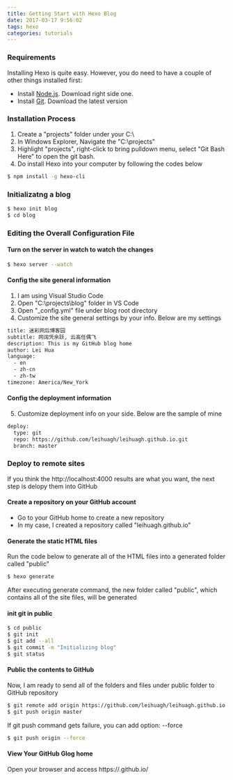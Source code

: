 ```yaml
---
title: Getting Start with Hexo Blog
date: 2017-03-17 9:56:02
tags: hexo
categories: tutorials
---
```


### Requirements
Installing Hexo is quite easy. However, you do need to have a couple of other things installed first:

*   Install [Node.js](https://nodejs.org/en/). Download right side one.
*   Install [Git](https://git-scm.com/). Download the latest version

### Installation Process

1. Create a "projects" folder under your C:\
2. In Windows Explorer, Navigate the "C:\projects"
3. Highlight "projects", right-click to bring pulldown menu, select "Git Bash Here" to open the git bash.
4. Do install Hexo into your computer by following the codes below

``` bash
$ npm install -g hexo-cli
```

### Initializatng a blog

``` bash
$ hexo init blog
$ cd blog
```

### Editing the Overall Configuration File

#### Turn on the server in watch to watch the changes

``` bash
$ hexo server --watch
```

#### Config the site general information

1. I am using Visual Studio Code 
2. Open "C:\projects\blog\" folder in VS Code 
3. Open "_config.yml" file under blog root directory
4. Customize the site general settings by your info.  Below are my settings

``` bash
title: 迷彩网后博客园
subtitle: 网阔凭余跃, 云高任偶飞
description: This is my GitHub blog home
author: Lei Hua
language:   
  - en
  - zh-cn
  - zh-tw
timezone: America/New_York
```

#### Config the deployment information
5. Customize deployment info on your side.  Below are the sample of mine

``` bash
deploy:
  type: git
  repo: https://github.com/leihuagh/leihuagh.github.io.git
  branch: master 
```

### Deploy to remote sites

If you think the http://localhost:4000 results are what you want, the next step is delopy them into GitHub 

#### Create a repository on your GitHub account 

- Go to your GitHub home to create a new repository
- In my case, I created a repository called "leihuagh.github.io"

#### Generate the static HTML files 

Run the code below to generate all of the HTML files into a generated folder called "public"

``` bash
$ hexo generate
```

After executing generate command, the new folder called "public", which contains all of the site files, will be generated

#### init git in public

``` bash
$ cd public 
$ git init
$ git add --all 
$ git commit -m "Initializing blog"
$ git status
```

#### Public the contents to GitHub

Now, I am ready to send all of the folders and files under public folder to GitHub repository

``` bash
$ git remote add origin https://github.com/leihuagh/leihuagh.github.io.git
$ git push origin master
```
If git push command gets failure, you can add option: --force

``` bash
$ git push origin --force
```

#### View Your GitHub Glog home

Open your browser and access https://<your github account name>.github.io/




